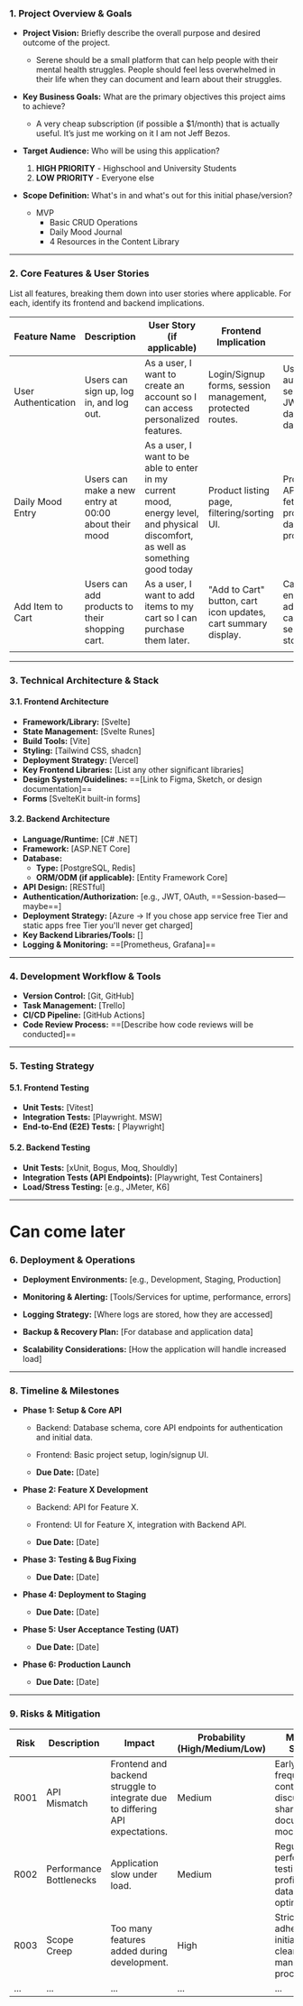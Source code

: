 ### 1. Project Overview & Goals

- **Project Vision:** Briefly describe the overall purpose and desired outcome of the project.
	- Serene should be a small platform that can help people with their mental health struggles. People should feel less overwhelmed in their life when they can document and learn about their struggles.
	    
- **Key Business Goals:** What are the primary objectives this project aims to achieve?
	- A very cheap subscription (if possible a $1/month) that is actually useful. It’s just me working on it I am not Jeff Bezos.
	    
- **Target Audience:** Who will be using this application?
	1. **HIGH PRIORITY** - Highschool and University Students
	2. **LOW PRIORITY** - Everyone else
	    
- **Scope Definition:** What's in and what's out for this initial phase/version?
	- MVP
	    - Basic CRUD Operations
	    - Daily Mood Journal
	    - 4 Resources in the Content Library

---

### 2. Core Features & User Stories

List all features, breaking them down into user stories where applicable. For each, identify its frontend and backend implications.

  

| Feature Name        | Description                                            | User Story (if applicable)                                                                                                       | Frontend Implication                                           | Backend Implication                                                                   | Priority (High/Medium/Low) |
| ------------------- | ------------------------------------------------------ | -------------------------------------------------------------------------------------------------------------------------------- | -------------------------------------------------------------- | ------------------------------------------------------------------------------------- | -------------------------- |
| User Authentication | Users can sign up, log in, and log out.                | As a user, I want to create an account so I can access personalized features.                                                    | Login/Signup forms, session management, protected routes.      | User model, authentication service (e.g., JWT, OAuth), database for user data.        | High                       |
| Daily Mood Entry    | Users can make a  new entry  at 00:00 about their mood | As a user, I want to be able to enter in my current mood, energy level, and physical discomfort, as well as something good today | Product listing page, filtering/sorting UI.                    | Product model, API endpoint for fetching products, database for product data.         | High                       |
| Add Item to Cart    | Users can add products to their shopping cart.         | As a user, I want to add items to my cart so I can purchase them later.                                                          | "Add to Cart" button, cart icon updates, cart summary display. | Cart model, API endpoint for adding items to cart, session/database storage for cart. | High                       |
|                     |                                                        |                                                                                                                                  |                                                                |                                                                                       |                            |

---

### 3. Technical Architecture & Stack

#### 3.1. Frontend Architecture

- **Framework/Library:** [Svelte]
- **State Management:** [Svelte Runes]
- **Build Tools:** [Vite]
- **Styling:** [Tailwind CSS, shadcn]
- **Deployment Strategy:** [Vercel]
- **Key Frontend Libraries:** [List any other significant libraries]
- **Design System/Guidelines:** ==[Link to Figma, Sketch, or design documentation]==
- **Forms** [SvelteKit built-in forms]

#### 3.2. Backend Architecture

- **Language/Runtime:** [C# .NET]
- **Framework:** [ASP.NET Core]
- **Database:**
    - **Type:** [PostgreSQL, Redis]
    - **ORM/ODM (if applicable):** [Entity Framework Core]
- **API Design:** [RESTful]
- **Authentication/Authorization:** [e.g., JWT, OAuth, ==Session-based—maybe==]
- **Deployment Strategy:** [Azure → If you chose app service free Tier and static apps free Tier you'll never get charged]
- **Key Backend Libraries/Tools:** []
- **Logging & Monitoring:** ==[Prometheus, Grafana]==

---

### 4. Development Workflow & Tools

- **Version Control:** [Git, GitHub]
- **Task Management:** [Trello]
- **CI/CD Pipeline:** [GitHub Actions]
- **Code Review Process:** ==[Describe how code reviews will be conducted]==

---

### 5. Testing Strategy

#### 5.1. Frontend Testing
- **Unit Tests:** [Vitest]
- **Integration Tests:** [Playwright. MSW]
- **End-to-End (E2E) Tests:** [ Playwright]

#### 5.2. Backend Testing
- **Unit Tests:** [xUnit, Bogus, Moq, Shouldly]
- **Integration Tests (API Endpoints):** [Playwright, Test Containers]
- **Load/Stress Testing:** [e.g., JMeter, K6]
---

# Can come later
### 6. Deployment & Operations

- **Deployment Environments:** [e.g., Development, Staging, Production]
    
- **Monitoring & Alerting:** [Tools/Services for uptime, performance, errors]
    
- **Logging Strategy:** [Where logs are stored, how they are accessed]
    
- **Backup & Recovery Plan:** [For database and application data]
    
- **Scalability Considerations:** [How the application will handle increased load]
    
---

### 8. Timeline & Milestones

- **Phase 1: Setup & Core API**
    
    - Backend: Database schema, core API endpoints for authentication and initial data.
        
    - Frontend: Basic project setup, login/signup UI.
        
    - **Due Date:** [Date]
        
- **Phase 2: Feature X Development**
    
    - Backend: API for Feature X.
        
    - Frontend: UI for Feature X, integration with Backend API.
        
    - **Due Date:** [Date]
        
- **Phase 3: Testing & Bug Fixing**
    
    - **Due Date:** [Date]
        
- **Phase 4: Deployment to Staging**
    
    - **Due Date:** [Date]
        
- **Phase 5: User Acceptance Testing (UAT)**
    
    - **Due Date:** [Date]
        
- **Phase 6: Production Launch**
    
    - **Due Date:** [Date]
        

---

### 9. Risks & Mitigation

|Risk|Description|Impact|Probability (High/Medium/Low)|Mitigation Strategy|
|---|---|---|---|---|
|R001|API Mismatch|Frontend and backend struggle to integrate due to differing API expectations.|Medium|Early and frequent API contract discussions, shared documentation, mock APIs.|
|R002|Performance Bottlenecks|Application slow under load.|Medium|Regular performance testing, code profiling, database optimization.|
|R003|Scope Creep|Too many features added during development.|High|Strict adherence to initial scope, clear change management process.|
|...|...|...|...|...|
